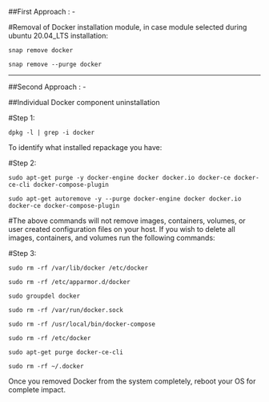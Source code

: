 
##First Approach : -

#Removal of Docker installation module, in case module selected during ubuntu 20.04_LTS installation:

	snap remove docker

	snap remove --purge docker

*****************************************************************************************************
##Second Approach : -

##Individual Docker component uninstallation

#Step 1:

	dpkg -l | grep -i docker

To identify what installed repackage you have:

#Step 2:

	sudo apt-get purge -y docker-engine docker docker.io docker-ce docker-ce-cli docker-compose-plugin

	sudo apt-get autoremove -y --purge docker-engine docker docker.io docker-ce docker-compose-plugin

#The above commands will not remove images, containers, volumes, or user created configuration files on your host. If you wish to delete all images, containers, and volumes run the following commands:

#Step 3:


	sudo rm -rf /var/lib/docker /etc/docker

	sudo rm -rf /etc/apparmor.d/docker

	sudo groupdel docker

	sudo rm -rf /var/run/docker.sock

	sudo rm -rf /usr/local/bin/docker-compose

	sudo rm -rf /etc/docker

	sudo apt-get purge docker-ce-cli

	sudo rm -rf ~/.docker


Once you removed Docker from the system completely, reboot your OS for complete impact.
